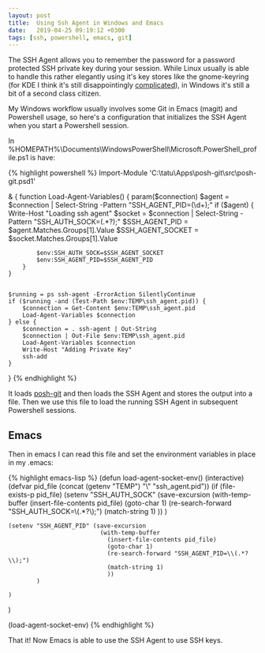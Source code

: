 ```yaml
---
layout: post
title:  Using Ssh Agent in Windows and Emacs
date:   2019-04-25 09:19:12 +0300
tags: [ssh, powershell, emacs, git]
---
```


The SSH Agent allows you to remember the password for a password protected SSH private key during your session. While Linux usually is able to handle this rather elegantly using it's key stores like the gnome-keyring (for KDE I think it's still disappointingly [complicated](https://milosophical.me/blog/2015/loading-ssh-keys-at-kde-startup.html)), in Windows it's still a bit of a second class citizen.

My Windows workflow usually involves some Git in Emacs (magit) and Powershell usage, so here's a configuration that initializes the SSH Agent when you start a Powershell session. 

In %HOMEPATH%\Documents\WindowsPowerShell\Microsoft.PowerShell_profile.ps1 is have:

{% highlight powershell %}
Import-Module 'C:\tatu\Apps\posh-git\src\posh-git.psd1'

& {
    function Load-Agent-Variables() {
        param($connection)
        $agent = $connection | Select-String -Pattern "SSH_AGENT_PID=(\d+);"
        if ($agent) {
            Write-Host "Loading ssh agent"
            $socket = $connection | Select-String -Pattern "SSH_AUTH_SOCK=(.*?);" 
            $SSH_AGENT_PID = $agent.Matches.Groups[1].Value
            $SSH_AGENT_SOCKET = $socket.Matches.Groups[1].Value
            
            $env:SSH_AUTH_SOCK=$SSH_AGENT_SOCKET
            $env:SSH_AGENT_PID=$SSH_AGENT_PID
        }
    }

    
    $running = ps ssh-agent -ErrorAction SilentlyContinue
    if ($running -and (Test-Path $env:TEMP\ssh_agent.pid)) {
        $connection = Get-Content $env:TEMP\ssh_agent.pid
        Load-Agent-Variables $connection
    } else {
        $connection = . ssh-agent | Out-String
        $connection | Out-File $env:TEMP\ssh_agent.pid
        Load-Agent-Variables $connection
        Write-Host "Adding Private Key"
        ssh-add 
    }
}
{% endhighlight %}


It loads [posh-git](https://github.com/dahlbyk/posh-git) and then loads the SSH Agent and stores the output into a file. Then we use this file to load the running SSH Agent in subsequent Powershell sessions.

## Emacs 

Then in emacs I can read this file and set the environment variables in place in my .emacs:

{% highlight emacs-lisp %}
(defun load-agent-socket-env()
  (interactive)
  (defvar pid_file (concat (getenv "TEMP") "\\" "ssh_agent.pid"))
  (if (file-exists-p pid_file)
      (setenv "SSH_AUTH_SOCK" (save-excursion
                                (with-temp-buffer
                                  (insert-file-contents pid_file)
                                  (goto-char 1)
                                  (re-search-forward "SSH_AUTH_SOCK=\\(.*?\\);")
                                  (match-string 1)
                                  ))
              )
    
    
    (setenv "SSH_AGENT_PID" (save-excursion
                              (with-temp-buffer
                                (insert-file-contents pid_file)
                                (goto-char 1)
                                (re-search-forward "SSH_AGENT_PID=\\(.*?\\);")
                                (match-string 1)
                                ))
            )
    
    )
  )

(load-agent-socket-env)
{% endhighlight %}

That it! Now Emacs is able to use the SSH Agent to use SSH keys.
